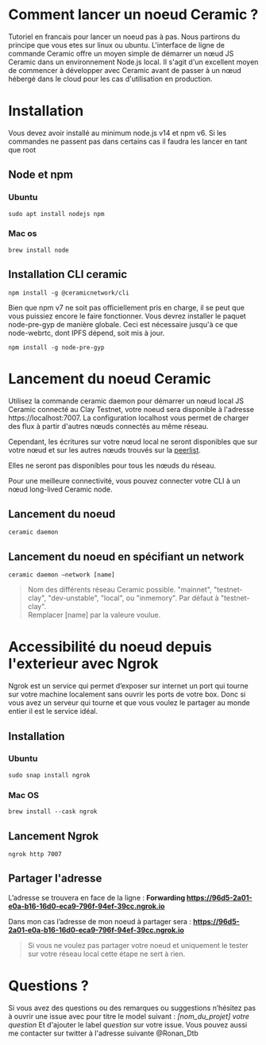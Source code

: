 # Comment lancer un noeud Ceramic ?

Tutoriel en francais pour lancer un noeud pas à pas. Nous partirons du principe que vous etes sur linux ou ubuntu.
L'interface de ligne de commande Ceramic offre un moyen simple de démarrer un nœud JS Ceramic dans un environnement Node.js local. Il s'agit d'un excellent moyen de commencer à développer avec Ceramic avant de passer à un nœud hébergé dans le cloud pour les cas d'utilisation en production.

# Installation

Vous devez avoir installé au minimum node.js v14 et npm v6.
Si les commandes ne passent pas dans certains cas il faudra les lancer en tant que root

## Node et npm

### Ubuntu

    sudo apt install nodejs npm
### Mac os 

    brew install node
## Installation CLI ceramic

    npm install -g @ceramicnetwork/cli
Bien que npm v7 ne soit pas officiellement pris en charge, il se peut que vous puissiez encore le faire fonctionner. Vous devrez installer le paquet node-pre-gyp de manière globale. Ceci est nécessaire jusqu'à ce que node-webrtc, dont IPFS dépend, soit mis à jour.

    npm install -g node-pre-gyp

# Lancement du noeud Ceramic

Utilisez la commande ceramic daemon pour démarrer un nœud local JS Ceramic connecté au Clay Testnet, votre noeud sera disponible à l'adresse https://localhost:7007.
La configuration localhost vous permet de charger des flux à partir d'autres nœuds connectés au même réseau.

Cependant, les écritures sur votre nœud local ne seront disponibles que sur votre nœud et sur les autres nœuds trouvés sur la [peerlist](https://github.com/ceramicnetwork/peerlist/blob/main/testnet-clay.json).

Elles ne seront pas disponibles pour tous les nœuds du réseau.

Pour une meilleure connectivité, vous pouvez connecter votre CLI à un nœud long-lived Ceramic node.

## Lancement du noeud

    ceramic daemon
## Lancement du noeud en spécifiant un network

    ceramic daemon –network [name]

> Nom des différents réseau Ceramic possible. "mainnet", "testnet-clay",
> "dev-unstable", "local", ou "inmemory". Par défaut à "testnet-clay".  
> Remplacer [name] par la valeure voulue.

# Accessibilité du noeud depuis l'exterieur avec Ngrok

Ngrok est un service qui permet d’exposer sur internet un port qui tourne sur votre machine localement sans ouvrir les ports de votre box. Donc si vous avez un serveur qui tourne et que vous voulez le partager au monde entier il est le service idéal.

## Installation

### Ubuntu

    sudo snap install ngrok
### Mac OS

    brew install --cask ngrok

## Lancement Ngrok

    ngrok http 7007
   
## Partager l'adresse 
L’adresse se trouvera en face de la ligne : 
**Forwarding https://96d5-2a01-e0a-b16-16d0-eca9-796f-94ef-39cc.ngrok.io**

Dans mon cas l’adresse de mon noeud à partager sera : **https://96d5-2a01-e0a-b16-16d0-eca9-796f-94ef-39cc.ngrok.io**

> Si vous ne voulez pas partager votre noeud et uniquement le tester sur votre réseau local cette étape ne sert à rien.

# Questions ?
Si vous avez des questions ou des remarques ou suggestions n’hésitez pas à ouvrir une issue avec pour titre le model suivant :  *[nom_du_projet] votre question*
Et d'ajouter le label *question* sur votre issue.
Vous pouvez aussi me contacter sur twitter à l'adresse suivante @Ronan_Dtb
